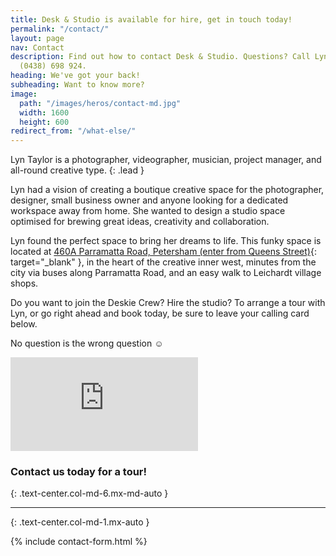 ```yaml
---
title: Desk & Studio is available for hire, get in touch today!
permalink: "/contact/"
layout: page
nav: Contact
description: Find out how to contact Desk & Studio. Questions? Call Lyn Taylor on
  (0438) 698 924.
heading: We've got your back!
subheading: Want to know more?
image:
  path: "/images/heros/contact-md.jpg"
  width: 1600
  height: 600
redirect_from: "/what-else/"
---
```


Lyn Taylor is a photographer, videographer, musician, project manager, and all-round creative type.
{: .lead }

Lyn had a vision of creating a boutique creative space for the photographer, designer, small business owner and anyone looking for a dedicated workspace away from home. She wanted to design a studio space optimised for brewing great ideas, creativity and collaboration.

Lyn found the perfect space to bring her dreams to life. This funky space is located at [460A Parramatta Road, Petersham (enter from Queens Street)](https://goo.gl/maps/c41QcFGe7Gx){: target="_blank" }, in the heart of the creative inner west, minutes from the city via buses along Parramatta Road, and an easy walk to Leichardt village shops.

Do you want to join the Deskie Crew? Hire the studio? To arrange a tour with Lyn, or go right ahead and book today, be sure to leave your calling card below.

No question is the wrong question ☺

<div class="embed-responsive embed-responsive-16by9 text-center col-md-8 mx-md-auto">
  <iframe lass="embed-responsive-item" src="https://www.google.com/maps/embed?pb=!1m14!1m8!1m3!1d13248.21741045553!2d151.158655!3d-33.888254!3m2!1i1024!2i768!4f13.1!3m3!1m2!1s0x0%3A0x54c00579f61d91df!2sDesk+and+Studio!5e0!3m2!1sen!2sau!4v1531015060666" frameborder="0" allowfullscreen></iframe>
</div>

### Contact us today for a tour!
{: .text-center.col-md-6.mx-md-auto }

---
{: .text-center.col-md-1.mx-auto }

{% include contact-form.html %}
